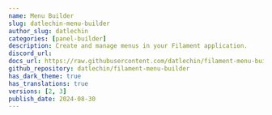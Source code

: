 ```yaml
---
name: Menu Builder
slug: datlechin-menu-builder
author_slug: datlechin
categories: [panel-builder]
description: Create and manage menus in your Filament application.
discord_url: 
docs_url: https://raw.githubusercontent.com/datlechin/filament-menu-builder/main/README.md
github_repository: datlechin/filament-menu-builder
has_dark_theme: true
has_translations: true
versions: [2, 3]
publish_date: 2024-08-30
---
```

